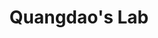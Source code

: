 ---
title: Quangdao's Lab
description: A conglomerate of other smaller miscellaneous projects.
priority: 1
links:
  - label: Homepage
    url: https://lab.quangdao.com/
    icon: flask
  - label: Repo
    url: https://github.com/quangdaon/lab
    icon: github
---